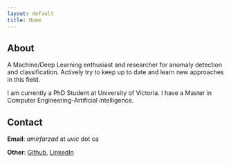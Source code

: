 ```yaml
---
layout: default
title: Home
---
```

## About

A Machine/Deep Learning enthusiast and researcher for anomaly detection and classification. Actively try to keep up to date and learn new approaches in this field.

I am currently a PhD Student at University of Victoria.
I have a Master in Computer Engineering-Artificial intelligence.

## Contact

**Email**: *amirfarzad* at *uvic* dot ca

**Other**: [Github](https://github.com/faamir), [LinkedIn](https://www.linkedin.com/in/amir-farzad-78930481/)
